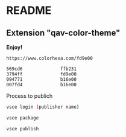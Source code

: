 # README
## Extension "qav-color-theme"

**Enjoy!**


```
https://www.colorhexa.com/fd9e00

569cd6				ffb231
3794ff 				fd9e00
094771				b16e00
007fd4				b16e00
```


Process to publich

```sh
vsce login (publisher name)

vsce package

vsce publish
```
